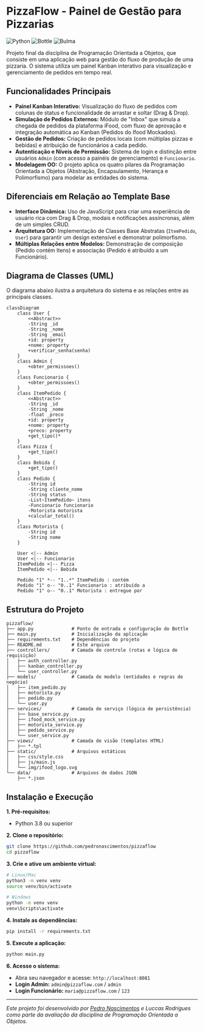 # PizzaFlow - Painel de Gestão para Pizzarias

![Python](https://img.shields.io/badge/Python-3.11+-blue?style=for-the-badge&logo=python)
![Bottle](https://img.shields.io/badge/Bottle-0.13+-green?style=for-the-badge&logo=bottle)
![Bulma](https://img.shields.io/badge/Bulma-1.0-purple?style=for-the-badge&logo=bulma)

Projeto final da disciplina de Programação Orientada a Objetos, que consiste em uma aplicação web para gestão do fluxo de produção de uma pizzaria. O sistema utiliza um painel Kanban interativo para visualização e gerenciamento de pedidos em tempo real.

## Funcionalidades Principais

* **Painel Kanban Interativo:** Visualização do fluxo de pedidos com colunas de status e funcionalidade de arrastar e soltar (Drag & Drop).
* **Simulação de Pedidos Externos:** Módulo de "Inbox" que simula a chegada de pedidos da plataforma iFood, com fluxo de aprovação e integração automática ao Kanban (Pedidos do Ifood Mockados).
* **Gestão de Pedidos:** Criação de pedidos locais (com múltiplas pizzas e bebidas) e atribuição de funcionários a cada pedido.
* **Autenticação e Níveis de Permissão:** Sistema de login e distinção entre usuários `Admin` (com acesso a painéis de gerenciamento) e `Funcionario`.
* **Modelagem OO:** O projeto aplica os quatro pilares da Programação Orientada a Objetos (Abstração, Encapsulamento, Herança e Polimorfismo) para modelar as entidades do sistema.

## Diferenciais em Relação ao Template Base

* **Interface Dinâmica:** Uso de JavaScript para criar uma experiência de usuário rica com Drag & Drop, modais e notificações assíncronas, além de um simples CRUD.
* **Arquitetura OO:** Implementação de Classes Base Abstratas (`ItemPedido`, `User`) para garantir um design extensível e demonstrar polimorfismo.
* **Múltiplas Relações entre Modelos:** Demonstração de composição (Pedido contém Itens) e associação (Pedido é atribuído a um Funcionário).

## Diagrama de Classes (UML)

O diagrama abaixo ilustra a arquitetura do sistema e as relações entre as principais classes.

```mermaid
classDiagram
    class User {
        <<Abstract>>
        -String _id
        -String _nome
        -String _email
        +id: property
        +nome: property
        +verificar_senha(senha)
    }
    class Admin {
        +obter_permissoes()
    }
    class Funcionario {
        +obter_permissoes()
    }
    class ItemPedido {
        <<Abstract>>
        -String _id
        -String _nome
        -float _preco
        +id: property
        +nome: property
        +preco: property
        +get_tipo()*
    }
    class Pizza {
        +get_tipo()
    }
    class Bebida {
        +get_tipo()
    }
    class Pedido {
        -String id
        -String cliente_nome
        -String status
        -List~ItemPedido~ itens
        -Funcionario funcionario
        -Motorista motorista
        +calcular_total()
    }
    class Motorista {
        -String id
        -String nome
    }

    User <|-- Admin
    User <|-- Funcionario
    ItemPedido <|-- Pizza
    ItemPedido <|-- Bebida

    Pedido "1" *-- "1..*" ItemPedido : contém
    Pedido "1" o-- "0..1" Funcionario : atribuído a
    Pedido "1" o-- "0..1" Motorista : entregue por
````


## Estrutura do Projeto

```
pizzaflow/
├── app.py              # Ponto de entrada e configuração do Bottle
├── main.py             # Inicialização da aplicação
├── requirements.txt    # Dependências do projeto
├── README.md           # Este arquivo
├── controllers/        # Camada de controle (rotas e lógica de requisição)
│   ├── auth_controller.py
│   ├── kanban_controller.py
│   └── user_controller.py
├── models/             # Camada de modelo (entidades e regras de negócio)
│   ├── item_pedido.py
│   ├── motorista.py
│   ├── pedido.py
│   └── user.py
├── services/           # Camada de serviço (lógica de persistência)
│   ├── base_service.py
│   ├── ifood_mock_service.py
│   ├── motorista_service.py
│   ├── pedido_service.py
│   └── user_service.py
├── views/              # Camada de visão (templates HTML)
│   ├── *.tpl
├── static/             # Arquivos estáticos
│   ├── css/style.css
│   ├── js/main.js
│   └── img/ifood_logo.svg
└── data/               # Arquivos de dados JSON
    ├── *.json
```

## Instalação e Execução

**1. Pré-requisitos:**

  * Python 3.8 ou superior

**2. Clone o repositório:**

```bash
git clone https://github.com/pedronascimentos/pizzaflow
cd pizzaflow
```

**3. Crie e ative um ambiente virtual:**

```bash
# Linux/Mac
python3 -m venv venv
source venv/bin/activate

# Windows
python -m venv venv
venv\Scripts\activate
```

**4. Instale as dependências:**

```bash
pip install -r requirements.txt
```

**5. Execute a aplicação:**

```bash
python main.py
```

**6. Acesse o sistema:**

  * Abra seu navegador e acesse: `http://localhost:8081`
  * **Login Admin:** `admin@pizzaflow.com` / `admin`
  * **Login Funcionário:** `maria@pizzaflow.com` / `123`

-----

*Este projeto foi desenvolvido por [Pedro Nascimentos](mailto:nascimento.monteiro@aluno.unb.br) e Luccas Rodrigues como parte da avaliação da disciplina de Programação Orientada a Objetos.*
